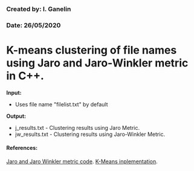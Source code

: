 ### Created by: I. Ganelin
### Date: 26/05/2020 

# K-means clustering of file names using Jaro and Jaro-Winkler metric in C++.

**Input:** 
* Uses file name "filelist.txt" by default

**Output:**
* j_results.txt  - Clustering results using Jaro Metric.
* jw_results.txt - Clustering results using Jaro-Winkler Metric.


#### References:
[Jaro and Jaro Winkler metric code](https://github.com/TriviaMarketing/Jaro-Winkler).
[K-Means inplementation](https://github.com/marcoscastro/kmeans).